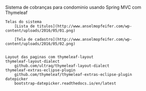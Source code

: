 Sistema de cobranças para condominio usando Spring MVC com Thymeleaf
	
	Telas do sistema
		[Lista de titulos](http://www.anselmopfeifer.com/wp-content/uploads/2016/05/01.png)
		
		[Tela de cadastro](http://www.anselmopfeifer.com/wp-content/uploads/2016/05/02.png)
		
	
	Layout das paginas com thymeleaf-layout	
	thymeleaf-layout-dialect
		github.com/ultraq/thymeleaf-layout-dialect
	thymeleaf-extras-eclipse-plugin
		github.com/thymeleaf/thymeleaf-extras-eclipse-plugin
	datepicker
		bootstrap-datepicker.readthedocs.io/en/latest

